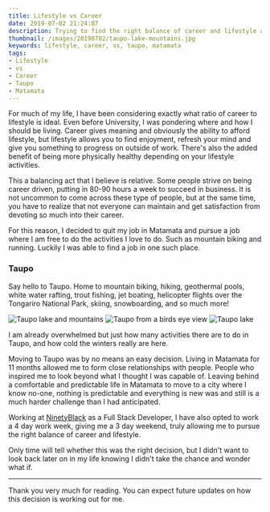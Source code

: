 ```yaml
---
title: Lifestyle vs Career
date: 2019-07-02 21:24:07
description: Trying to find the right balance of career and lifestyle as a software developer.
thumbnail: /images/20190702/taupo-lake-mountains.jpg
keywords: lifestyle, career, vs, taupo, matamata
tags:
- Lifestyle
- vs
- Career
- Taupo
- Matamata
---
```


For much of my life, I have been considering exactly what ratio of career to lifestyle is ideal. Even before University, I was pondering where and how I should be living. Career gives meaning and obviously the ability to afford lifestyle, but lifestyle allows you to find enjoyment, refresh your mind and give you something to progress on outside of work. There's also the added benefit of being more physically healthy depending on your lifestyle activities.

This a balancing act that I believe is relative. Some people strive on being career driven, putting in 80-90 hours a week to succeed in business. It is not uncommon to come across these type of people, but at the same time, you have to realize that not everyone can maintain and get satisfaction from devoting so much into their career.

For this reason, I decided to quit my job in Matamata and pursue a job where I am free to do the activities I love to do. Such as mountain biking and running. Luckily I was able to find a job in one such place.

<!-- more -->

### Taupo

Say hello to Taupo. Home to mountain biking, hiking, geothermal pools, white water rafting, trout fishing, jet boating, helicopter flights over the Tongariro National Park, skiing, snowboarding, and so much more!

![Taupo lake and mountains](/images/20190702/taupo-lake-mountains.jpg)
![Taupo from a birds eye view](/images/20190702/taupo-above.jpg)
![Taupo lake](/images/20190702/taupo-lake.jpg)

I am already overwhelmed but just how many activities there are to do in Taupo, and how cold the winters really are here.

Moving to Taupo was by no means an easy decision. Living in Matamata for 11 months allowed me to form close relationships with people. People who inspired me to look beyond what I thought I was capable of. Leaving behind a comfortable and predictable life in Matamata to move to a city where I know no-one, nothing is predictable and everything is new was and still is a much harder challenge than I had anticipated.

Working at [NinetyBlack](https://www.ninetyblack.com/) as a Full Stack Developer, I have also opted to work a 4 day work week, giving me a 3 day weekend, truly allowing me to pursue the right balance of career and lifestyle.

Only time will tell whether this was the right decision, but I didn't want to look back later on in my life knowing I didn't take the chance and wonder what if.

___

Thank you very much for reading. You can expect future updates on how this decision is working out for me.
